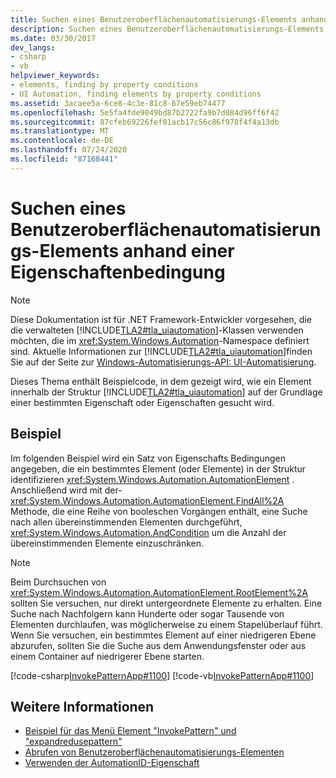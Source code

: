 ```yaml
---
title: Suchen eines Benutzeroberflächenautomatisierungs-Elements anhand einer Eigenschaftenbedingung
description: Suchen eines Benutzeroberflächenautomatisierungs-Elements auf der Grundlage einer Eigenschafts Bedingung Suchen Sie ein Element innerhalb der Benutzeroberflächenautomatisierungs-Struktur auf Grundlage einer bestimmten Eigenschaft oder Eigenschaften.
ms.date: 03/30/2017
dev_langs:
- csharp
- vb
helpviewer_keywords:
- elements, finding by property conditions
- UI Automation, finding elements by property conditions
ms.assetid: 3acaee5a-6ce8-4c3e-81c8-67e59eb74477
ms.openlocfilehash: 5e5fa4fde9049bd87b2722fa9b7d084d96ff6f42
ms.sourcegitcommit: 87cfeb69226fef01acb17c56c86f978f4f4a13db
ms.translationtype: MT
ms.contentlocale: de-DE
ms.lasthandoff: 07/24/2020
ms.locfileid: "87168441"
---
```

# <a name="find-a-ui-automation-element-based-on-a-property-condition"></a>Suchen eines Benutzeroberflächenautomatisierungs-Elements anhand einer Eigenschaftenbedingung
> [!NOTE]
> Diese Dokumentation ist für .NET Framework-Entwickler vorgesehen, die die verwalteten [!INCLUDE[TLA2#tla_uiautomation](../../../includes/tla2sharptla-uiautomation-md.md)]-Klassen verwenden möchten, die im <xref:System.Windows.Automation>-Namespace definiert sind. Aktuelle Informationen zur [!INCLUDE[TLA2#tla_uiautomation](../../../includes/tla2sharptla-uiautomation-md.md)]finden Sie auf der Seite zur [Windows-Automatisierungs-API: UI-Automatisierung](/windows/win32/winauto/entry-uiauto-win32).  
  
 Dieses Thema enthält Beispielcode, in dem gezeigt wird, wie ein Element innerhalb der Struktur [!INCLUDE[TLA2#tla_uiautomation](../../../includes/tla2sharptla-uiautomation-md.md)] auf der Grundlage einer bestimmten Eigenschaft oder Eigenschaften gesucht wird.  
  
## <a name="example"></a>Beispiel  
 Im folgenden Beispiel wird ein Satz von Eigenschafts Bedingungen angegeben, die ein bestimmtes Element (oder Elemente) in der Struktur identifizieren <xref:System.Windows.Automation.AutomationElement> . Anschließend wird mit der- <xref:System.Windows.Automation.AutomationElement.FindAll%2A> Methode, die eine Reihe von booleschen Vorgängen enthält, eine Suche nach allen übereinstimmenden Elementen durchgeführt, <xref:System.Windows.Automation.AndCondition> um die Anzahl der übereinstimmenden Elemente einzuschränken.  
  
> [!NOTE]
> Beim Durchsuchen von <xref:System.Windows.Automation.AutomationElement.RootElement%2A> sollten Sie versuchen, nur direkt untergeordnete Elemente zu erhalten. Eine Suche nach Nachfolgern kann Hunderte oder sogar Tausende von Elementen durchlaufen, was möglicherweise zu einem Stapelüberlauf führt. Wenn Sie versuchen, ein bestimmtes Element auf einer niedrigeren Ebene abzurufen, sollten Sie die Suche aus dem Anwendungsfenster oder aus einem Container auf niedrigerer Ebene starten.  
  
 [!code-csharp[InvokePatternApp#1100](../../../samples/snippets/csharp/VS_Snippets_Wpf/InvokePatternApp/CSharp/InvokePatternApp.cs#1100)]
 [!code-vb[InvokePatternApp#1100](../../../samples/snippets/visualbasic/VS_Snippets_Wpf/InvokePatternApp/VisualBasic/Client.vb#1100)]  
  
## <a name="see-also"></a>Weitere Informationen

- [Beispiel für das Menü Element "InvokePattern" und "expandredusepattern"](https://docs.microsoft.com/previous-versions/dotnet/netframework-3.5/ms771636(v=vs.90))
- [Abrufen von Benutzeroberflächenautomatisierungs-Elementen](obtaining-ui-automation-elements.md)
- [Verwenden der AutomationID-Eigenschaft](use-the-automationid-property.md)
